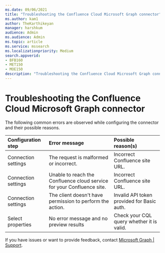 ```yaml
---
ms.date: 09/06/2021
title: "Troubleshooting the Confluence Cloud Microsoft Graph connector"
ms.author: kam1
author: TheKarthikeyan
manager: harshkum
audience: Admin
ms.audience: Admin
ms.topic: article
ms.service: mssearch
ms.localizationpriority: Medium
search.appverid:
- BFB160
- MET150
- MOE150
description: "Troubleshooting the Confluence Cloud Microsoft Graph connector for Microsoft Search and Microsoft 365 Copilot"
---
```


# Troubleshooting the Confluence Cloud Microsoft Graph connector

The following common errors are observed while configuring the connector and their possible reasons.

| Configuration step |Error message | Possible reason(s)
|:------------ |:------------ |:------------ |
| Connection settings | The request is malformed or incorrect. | Incorrect Confluence site URL. |
| Connection settings | Unable to reach the Confluence cloud service for your Confluence site. | Incorrect Confluence site URL. |
| Connection settings | The client doesn't have permission to perform the action. | Invalid API token provided for Basic auth. |
| Select properties | No error message and no preview results | Check your CQL query whether it is valid. |

If you have issues or want to provide feedback, contact [Microsoft Graph | Support](https://developer.microsoft.com/en-us/graph/support).